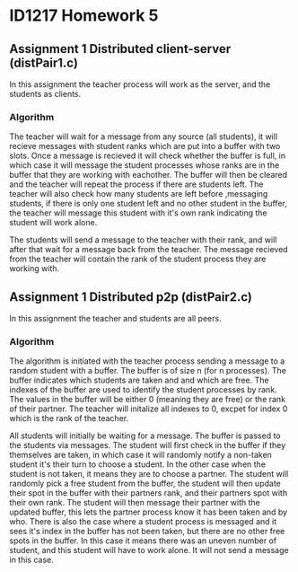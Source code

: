 # ID1217 Homework 5

## Assignment 1 Distributed client-server (distPair1.c)
In this assignment the teacher process will work as the server, and the students as clients. 
### Algorithm
The teacher will wait for a message from any source (all students), it will recieve messages with student ranks which are put into a buffer with two slots. Once a message is recieved it will check whether the buffer is full, in which case it will message the student processes whose ranks are in the buffer that they are working with eachother. The buffer will then be cleared and the teacher will repeat the process if there are students left. The teacher will also check how many students are left before ,messaging students, if there is only one student left and no other student in the buffer, the teacher will message this student with it's own rank indicating the student will work alone.

The students will send a message to the teacher with their rank, and will after that wait for a message back from the teacher. The message recieved from the teacher will contain the rank of the student process they are working with.

## Assignment 1 Distributed p2p (distPair2.c)
In this assignment the teacher and students are all peers.

### Algorithm
The algorithm is initiated with the teacher process sending a message to a random student with a buffer. The buffer is of size n (for n processes). The buffer indicates which students  are taken and and which are free. The indexes of the buffer are used to identify the student processes by rank. The values in the buffer will be either 0 (meaning they are free) or the rank of their partner. The teacher will initalize all indexes to 0, excpet for index 0 which is the rank of the teacher.

All students will initially be waiting for a message. The buffer is passed to the students via messages. The student will first check in the buffer if they themselves are taken, in which case it will randomly notify a non-taken student it's their turn to choose a student. In the other case when the student is not taken, it means they are to choose a partner. The student will randomly pick a free student from the buffer, the student will then update their spot in the buffer with their partners rank, and their partners spot with their own rank. The student will then message their partner with the updated buffer, this lets the partner process know it has been taken and by who. There is also the case where a student process is messaged and it sees it's index in the buffer has not been taken, but there are no other free spots in the buffer. In this case it means there was an uneven number of student, and this student will have to work alone. It will not send a message in this case.
